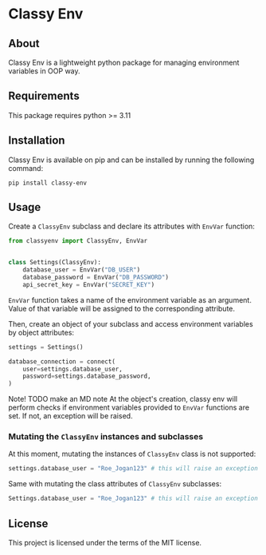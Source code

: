 # Classy Env

## About

Classy Env is a lightweight python package for managing environment variables in OOP way.

## Requirements

This package requires python >= 3.11

## Installation

Classy Env is available on pip and can be installed by running the following command:

```shell
pip install classy-env
```

## Usage

Create a `ClassyEnv` subclass and declare its attributes with `EnvVar` function:

```python
from classyenv import ClassyEnv, EnvVar


class Settings(ClassyEnv):
    database_user = EnvVar("DB_USER")
    database_password = EnvVar("DB_PASSWORD")
    api_secret_key = EnvVar("SECRET_KEY")
```

`EnvVar` function takes a name of the environment variable as an argument. Value of that variable will be assigned to the corresponding attribute.

Then, create an object of your subclass and access environment variables by object attributes:

```python
settings = Settings()

database_connection = connect(
    user=settings.database_user,
    password=settings.database_password,
)
```

Note! TODO make an MD note
At the object's creation, classy env will perform checks if environment variables provided to `EnvVar` functions are set. If not, an exception will be raised.

### Mutating the `ClassyEnv` instances and subclasses

At this moment, mutating the instances of `ClassyEnv` class is not supported:

```python
settings.database_user = "Roe_Jogan123" # this will raise an exception
```

Same with mutating the class attributes of `ClassyEnv` subclasses:

```python
Settings.database_user = "Roe_Jogan123" # this will raise an exception
```

## License

This project is licensed under the terms of the MIT license.
